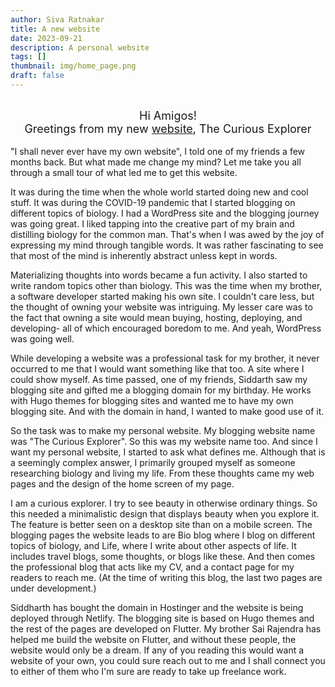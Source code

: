 ```yaml
---
author: Siva Ratnakar
title: A new website
date: 2023-09-21
description: A personal website
tags: []
thumbnail: img/home_page.png
draft: false
---
```

<br>
<center><font size="4">
Hi Amigos!<br> Greetings from my new <a href="https://sivaratnakar.com/">website</a>, The Curious Explorer
</font></center><br>
"I shall never ever have my own website", I told one of my friends a few months back. But what made me change my mind? Let me take you all through a small tour of what led me to get this website.

It was during the time when the whole world started doing new and cool stuff. It was during the COVID-19 pandemic that I started blogging on different topics of biology. I had a WordPress site and the blogging journey was going great. I liked tapping into the creative part of my brain and distilling biology for the common man. That's when I was awed by the joy of expressing my mind through tangible words. It was rather fascinating to see that most of the mind is inherently abstract unless kept in words. 

Materializing thoughts into words became a fun activity. I also started to write random topics other than biology. This was the time when my brother, a software developer started making his own site. I couldn't care less, but the thought of owning your website was intriguing. My lesser care was to the fact that owning a site would mean buying, hosting, deploying, and developing-  all of which encouraged boredom to me. And yeah, WordPress was going well.

While developing a website was a professional task for my brother, it never occurred to me that I would want something like that too. A site where I could show myself. As time passed, one of my friends, Siddarth saw my blogging site and gifted me a blogging domain for my birthday. He works with Hugo themes for blogging sites and wanted me to have my own blogging site. And with the domain in hand, I wanted to make good use of it.

So the task was to make my personal website. My blogging website name was "The Curious Explorer". So this was my website name too. And since I want my personal website, I started to ask what defines me. Although that is a seemingly complex answer, I primarily grouped myself as someone researching biology and living my life. From these thoughts came my web pages and the design of the home screen of my page.

I am a curious explorer. I try to see beauty in otherwise ordinary things. So this needed a minimalistic design that displays beauty when you explore it. The feature is better seen on a desktop site than on a mobile screen. The blogging pages the website leads to are Bio blog where I blog on different topics of biology, and Life, where I write about other aspects of life. It includes travel blogs, some thoughts, or blogs like these. And then comes the professional blog that acts like my CV, and a contact page for my readers to reach me. (At the time of writing this blog, the last two pages are under development.)

Siddharth has bought the domain in Hostinger and the website is being deployed through Netlify. The blogging site is based on Hugo themes and the rest of the pages are developed on Flutter. My brother Sai Rajendra has helped me build the website on Flutter, and without these people, the website would only be a dream. If any of you reading this would want a website of your own, you could sure reach out to me and I shall connect you to either of them who I'm sure are ready to take up freelance work.